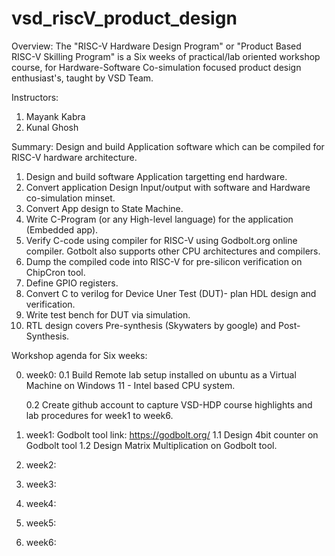 # vsd_riscV_product_design
Overview: The "RISC-V Hardware Design Program" or "Product Based RISC-V Skilling Program" is a Six weeks of practical/lab oriented workshop course, for Hardware-Software Co-simulation focused product design enthusiast's, taught by VSD Team.

Instructors:
1. Mayank Kabra
2. Kunal Ghosh

Summary: Design and build Application software which can be compiled for RISC-V hardware architecture.
1. Design and build software Application targetting end hardware.
2. Convert application Design Input/output with software and Hardware co-simulation minset.
3. Convert App design to State Machine.
4. Write C-Program (or any High-level language) for the application (Embedded app).
5. Verify C-code using compiler for RISC-V using Godbolt.org online compiler.
   Gotbolt also supports other CPU architectures and compilers.
7. Dump the compiled code into RISC-V for pre-silicon verification on ChipCron tool. 
8. Define GPIO registers.
9. Convert C to verilog for Device Uner Test (DUT)- plan HDL design and verification.
10. Write test bench for DUT via simulation.
11. RTL design covers Pre-synthesis (Skywaters by google) and Post-Synthesis.  


Workshop agenda for Six weeks:

0. week0:
   0.1 Build Remote lab setup installed on ubuntu as a Virtual Machine on Windows 11 - Intel based CPU system.

   0.2 Create github account to capture VSD-HDP course highlights and lab procedures for week1 to week6.
    
1. week1:
   Godbolt tool link: https://godbolt.org/ 
   1.1 Design 4bit counter on Godbolt tool
   1.2 Design Matrix Multiplication on Godbolt tool.

2. week2:
   
3. week3:

4. week4:

5. week5:

6. week6:
